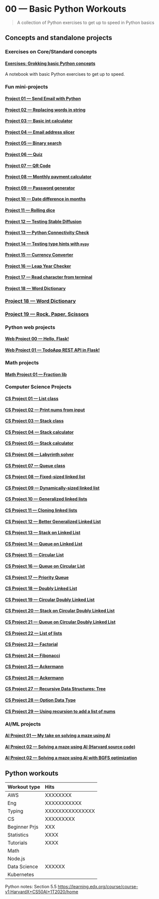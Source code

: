 # 00 &mdash; Basic Python Workouts
> A collection of Python exercises to get up to speed in Python basics

## Concepts and standalone projects

### Exercises on Core/Standard concepts

#### [Exercises: Grokking basic Python concepts](./e01-exercises/01-first-steps-into-python.ipynb)
A notebook with basic Python exercises to get up to speed.

### Fun mini-projects

#### [Project 01 &mdash; Send Email with Python](./e01-exercises/p01_send_email.py)

#### [Project 02 &mdash; Replacing words in string](./e01-exercises/p02_word_replace.py)

#### [Project 03 &mdash; Basic int calculator](./e01-exercises/p03_int_calculator.py)

#### [Project 04 &mdash; Email address slicer](./e01-exercises/p04_email_address_slicer.py)

#### [Project 05 &mdash; Binary search](./e01-exercises/p05_bin_search.py)

#### [Project 06 &mdash; Quiz](./e01-exercises/p06_quiz.py)

#### [Project 07 &mdash; QR Code](./e01-exercises/p07_qrcode.py)

#### [Project 08 &mdash; Monthly payment calculator](./e01-exercises/p07_qrcode.py)

#### [Project 09 &mdash; Password generator](./e01-exercises/p09_password_generator.py)

#### [Project 10 &mdash; Date difference in months](./e01-exercises/p10_date_diff_months.py)

#### [Project 11 &mdash; Rolling dice](./e01-exercises/p11_rolling_dice.py)

#### [Project 12 &mdash; Testing Stable Diffusion](./e01-exercises/p12_hello_stable_diffusion%20copy.py)

#### [Project 13 &mdash; Python Connectivity Check](./e01-exercises/p13_site_connectivity_checker.py)

#### [Project 14 &mdash; Testing type hints with `mypy`](./e01-exercises/p14_mypy_linting.py)

#### [Project 15 &mdash; Currency Converter](./e01-exercises/p15_currency_converter.py)

#### [Project 16 &mdash; Leap Year Checker](./e01-exercises/p16_leap_year_checker.py)

#### [Project 17 &mdash; Read character from terminal](./e01-exercises/p17_read_ch_from_term.py)

#### [Project 18 &mdash; Word Dictionary](./e01-exercises/p18_word_dictionary.py)

### [Project 18 &mdash; Word Dictionary](./e01-exercises/p18_word_dictionary.py)

### [Project 19 &mdash; Rock, Paper, Scissors](./e01-exercises/p19_rock_paper_scissors.py)

### Python web projects

#### [Web Project 00 &mdash; Hello, Flask!](./e01-exercises/w00_flask_hello/README.md)

#### [Web Project 01 &mdash; TodoApp REST API in Flask!](./e01-exercises/w01_flask_todo_rest_api/README.md)

### Math projects

#### [Math Project 01 &mdash; Fraction lib](./e01-exercises/m01_fraction_lib/README.md)


### Computer Science Projects

#### [CS Project 01 &mdash; List class](./e01-exercises/cs01_list.py)

#### [CS Project 02 &mdash; Print nums from input](./e01-exercises/cs02_print_nums.py)

#### [CS Project 03 &mdash; Stack class](./e01-exercises/cs03_stack.py)

#### [CS Project 04 &mdash; Stack calculator](./e01-exercises/cs04_stack_calc.py)

#### [CS Project 05 &mdash; Stack calculator](./e01-exercises/cs05_dec_to_bin.py)

#### [CS Project 06 &mdash; Labyrinth solver](./e01-exercises/cs06_labyrinth_solver.py)

#### [CS Project 07 &mdash; Queue class](./e01-exercises/cs07_queue.py)

#### [CS Project 08 &mdash; Fixed-sized linked list](./e01-exercises/cs08_array_backed_linked_list.py)

#### [CS Project 09 &mdash; Dynamically-sized linked list](./e01-exercises/cs09_heap_backed_linked_list.py)

#### [CS Project 10 &mdash; Generalized linked lists](./e01-exercises/cs10_generalized_linked_list.py)

#### [CS Project 11 &mdash; Cloning linked lists](./e01-exercises/cs11_cloning_linked_lists.py)

#### [CS Project 12 &mdash; Better Generalized Linked List](./e01-exercises/cs12_better_generalized_linked_list.py)

#### [CS Project 13 &mdash; Stack on Linked List](./e01-exercises/cs13_stack_on_linked_list.py)

#### [CS Project 14 &mdash; Queue on Linked List](./e01-exercises/cs14_queue_on_linked_list.py)

#### [CS Project 15 &mdash; Circular List](./e01-exercises/cs15_circular_list.py)

#### [CS Project 16 &mdash; Queue on Circular List](./e01-exercises/cs16_queue_on_circular_list.py)

#### [CS Project 17 &mdash; Priority Queue](./e01-exercises/cs17_priority_queue.py)

#### [CS Project 18 &mdash; Doubly Linked List](./e01-exercises/cs18_doubly_linked_list.py)

#### [CS Project 19 &mdash; Circular Doubly Linked List](./e01-exercises/cs19_circular_doubly_linked_list.py)

#### [CS Project 20 &mdash; Stack on Circular Doubly Linked List](./e01-exercises/cs20_stack_on_circular_doubly_linked_list.py)

#### [CS Project 21 &mdash; Queue on Circular Doubly Linked List](./e01-exercises/cs21_queue_on_circular_doubly_linked_list.py)

#### [CS Project 22 &mdash; List of lists](./e01-exercises/cs22_lists_of_lists.py)

#### [CS Project 23 &mdash; Factorial](./e01-exercises/cs23_factorial.py)

#### [CS Project 24 &mdash; Fibonacci](./e01-exercises/cs24_fibonacci.py)

#### [CS Project 25 &mdash; Ackermann](./e01-exercises/cs25_ackermann.py)

#### [CS Project 26 &mdash; Ackermann](./e01-exercises/cs26_jeep_problem.py)

#### [CS Project 27 &mdash; Recursive Data Structures: Tree](./e01-exercises/cs27_recursive_data_structures_tree.py)

#### [CS Project 28 &mdash; Option Data Type](./e01-exercises/cs28_option.py)

#### [CS Project 29 &mdash; Using recursion to add a list of nums](./e01-exercises/cs29_add_num_list_recursive.py)

### AI/ML projects

#### [AI Project 01 &mdash; My take on solving a maze using AI](./e01-exercises/ai01_maze.py)

#### [AI Project 02 &mdash; Solving a maze using AI (Harvard source code)](./e01-exercises/ai02_maze_harvard_code.py)

#### [AI Project 02 &mdash; Solving a maze using AI with BGFS optimization](./e01-exercises/ai02_maze_harvard_code.py)



## Python workouts


| Workout type  | Hits  |
| :------------ | :---  |
| AWS           | XXXXXXXX    |
| Eng           | XXXXXXXXXXX   |
| Typing        | XXXXXXXXXXXXXXX |
| CS            | XXXXXXXXX   |
| Beginner Prjs | XXX         |
| Statistics    | XXXX        |
| Tutorials     | XXXX        |
| Math          |       |
| Node.js       |       |
| Data Science  | XXXXXX  |
| Kubernetes    |       |

Python notes: Section 5.5
https://learning.edx.org/course/course-v1:HarvardX+CS50AI+1T2020/home